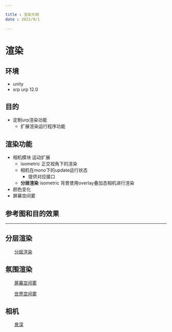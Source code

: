 ```yaml
--- 

title : 渲染大纲
date : 2022/9/1

---
```


# 渲染

## 环境

- unity
- srp urp 12.0

## 目的

- 定制urp渲染功能
    - 扩展渲染运行程序功能

## 渲染功能

- 相机模块 运动扩展
    - isometric 正交视角下的渲染
    - 相机在mono下的update运行状态
        - 提供对应接口
    - **分层渲染** isometric 背景使用overlay叠加态相机进行渲染
- 颜色变化
- 屏幕空间雾


## 参考图和目的效果

---

## 分层渲染

&emsp;&emsp;[分层渲染]()

## 氛围渲染

&emsp;&emsp;[屏幕空间雾]()

&emsp;&emsp;[世界空间雾]()

## 相机

&emsp;&emsp;[景深]()